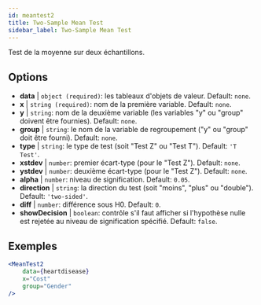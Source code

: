 ```yaml
---
id: meantest2
title: Two-Sample Mean Test
sidebar_label: Two-Sample Mean Test
---
```


Test de la moyenne sur deux échantillons.

## Options

* __data__ | `object (required)`: les tableaux d'objets de valeur. Default: `none`.
* __x__ | `string (required)`: nom de la première variable. Default: `none`.
* __y__ | `string`: nom de la deuxième variable (les variables "y" ou "group" doivent être fournies). Default: `none`.
* __group__ | `string`: le nom de la variable de regroupement ("y" ou "group" doit être fourni). Default: `none`.
* __type__ | `string`: le type de test (soit "Test Z" ou "Test T"). Default: `'T Test'`.
* __xstdev__ | `number`: premier écart-type (pour le "Test Z"). Default: `none`.
* __ystdev__ | `number`: deuxième écart-type (pour le "Test Z"). Default: `none`.
* __alpha__ | `number`: niveau de signification. Default: `0.05`.
* __direction__ | `string`: la direction du test (soit "moins", "plus" ou "double"). Default: `'two-sided'`.
* __diff__ | `number`: différence sous H0. Default: `0`.
* __showDecision__ | `boolean`: contrôle s'il faut afficher si l'hypothèse nulle est rejetée au niveau de signification spécifié. Default: `false`.


## Exemples

```jsx live
<MeanTest2
    data={heartdisease} 
    x="Cost"
    group="Gender"
/>
```
